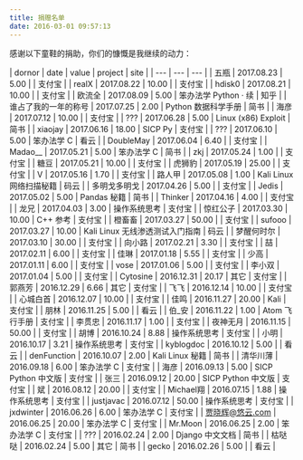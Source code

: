 ```yaml
---
title: 捐赠名单
date: 2016-03-01 09:57:13
---
```


感谢以下童鞋的捐助，你们的慷慨是我继续的动力：

| dornor | date | value | project | site |
| --- | --- | --- |
| 五瓶 | 2017.08.23 | 5.00 | | 支付宝 |
| realX | 2017.08.22 | 10.00 | | 支付宝 |
| hdisk0 | 2017.08.21 | 10.00 | | 支付宝 |
| 欧流全 | 2017.08.09 | 5.00 | 笨办法学 Python · 续 | 知乎 |
| 谁占了我的一年的称号 | 2017.07.25 | 2.00 | Python 数据科学手册 | 简书 |
| 海彦 | 2017.07.12 | 10.00 | | 支付宝 |
| ??? | 2017.06.28 | 5.00 | Linux (x86) Exploit | 简书 |
| xiaojay | 2017.06.16 | 18.00 | SICP Py | 支付宝 |
| ??? | 2017.06.10 | 5.00 | 笨办法学 C | 看云 |
| DoubleMay | 2017.06.04 | 6.40 | | 支付宝 |
| Madao\_\_ | 2017.05.21 | 5.00 | 笨办法学 C | 简书 |
| zkj | 2017.05.24 | 1.00 | | 支付宝 |
| 糖豆 | 2017.05.21 | 10.00 | | 支付宝 |
| 虎狮豹 | 2017.05.19 | 25.00 | | 支付宝 |
| V | 2017.05.16 | 1.70 | | 支付宝 |
| 路人甲 | 2017.05.08 | 1.00 | Kali Linux 网络扫描秘籍 | 码云 |
| 多明戈多明戈 | 2017.04.26 | 5.00 | | 支付宝 |
| Jedis | 2017.05.02 | 5.00 | Pandas 秘籍 | 简书 |
| Thinker | 2017.04.16 | 4.00 |  | 支付宝 |
| 龙兄 | 2017.04.03 | 3.00 | 操作系统思考 | 支付宝 |
| 惊红公子 | 2017.03.30 | 10.00 | C++ 参考 | 支付宝 |
| 橙畜畜 | 2017.03.27 | 50.00 | | 支付宝 |
| sufooo | 2017.03.27 | 10.00 | Kali Linux 无线渗透测试入门指南 | 码云 |
| 梦醒何时尔 | 2017.03.10 | 30.00 | | 支付宝 |
| 向小路 | 2017.02.21 | 3.30 | | 支付宝 |
| 喆 | 2017.02.11 | 6.00 | | 支付宝 |
| 佳琳 | 2017.01.18 | 5.55 | | 支付宝 |
| 少高 | 2017.01.11 | 6.00 | | 支付宝 |
| vose | 2017.01.06 | 5.00 | | 支付宝 |
| 李小双 | 2017.01.04 | 5.00 | | 支付宝 |
| Cytosine | 2016.12.31 | 20.17 | 其它 | 支付宝 |
| 郭燕芳 | 2016.12.29 | 6.66 | 其它 | 支付宝 |
| 飞飞 | 2016.12.14 | 10.00 | | 支付宝 |
| 心城白首 | 2016.12.07 | 10.00 | | 支付宝 |
| 佳鸣 | 2016.11.27 | 20.00 | Kali | 支付宝 |
| 朋林 | 2016.11.25 | 5.00 | | 看云 |
| 伯_安 | 2016.11.22 | 1.00 | Atom 飞行手册 | 支付宝 |
| 李贯忠 | 2016.11.17 | 1.00 | | 支付宝 |
| 夜神无月 | 2016.11.15 | 50.00 | | 支付宝 |
| 胡博 | 2016.10.24 | 8.88 | 操作系统思考 | 支付宝 |
| 小明 | 2016.10.17 | 3.21 | 操作系统思考 | 支付宝 |
| kyblogdoc | 2016.10.12 | 5.00 | | 看云 |
| denFunction | 2016.10.07 | 2.00 | Kali Linux 秘籍 | 简书 |
| 清华川薄 | 2016.09.18 | 6.00 | 笨办法学 C | 支付宝 |
| 海彦 | 2016.09.13 | 5.00 | SICP Python 中文版 | 支付宝 |
| 张三 | 2016.09.12 | 20.00 | SICP Python 中文版 | 支付宝 |
| 斌 | 2016.08.12 | 20.00 | | 支付宝 |
| Michael翔 | 2016.07.15 | 1.88 | 操作系统思考 | 支付宝 |
| justjavac | 2016.07.12 | 50.00 | 操作系统思考 | 支付宝 |
| jxdwinter | 2016.06.26 | 6.00 | 笨办法学 C | 支付宝 |
| 贾晓辉@悠云.com | 2016.06.25 | 20.00 | 笨办法学 C | 支付宝 |
| Mr.Moon | 2016.06.25 | 2.00 | 笨办法学 C | 支付宝 |
| ??? | 2016.02.24 | 2.00 | Django 中文文档 | 简书 |
| 枯哒哒 | 2016.02.24 | 5.00 | 其它 | 简书 |
| gecko | 2016.02.26 | 5.00 | | 看云 |
